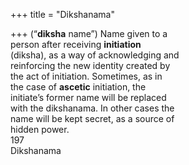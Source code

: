 +++
title = "Dikshanama"

+++
(“**diksha** name”) Name given to a  
person after receiving **initiation**  
(diksha), as a way of acknowledging and  
reinforcing the new identity created by  
the act of initiation. Sometimes, as in  
the case of **ascetic** initiation, the  
initiate’s former name will be replaced  
with the dikshanama. In other cases the  
name will be kept secret, as a source of  
hidden power.  
197  
Dikshanama